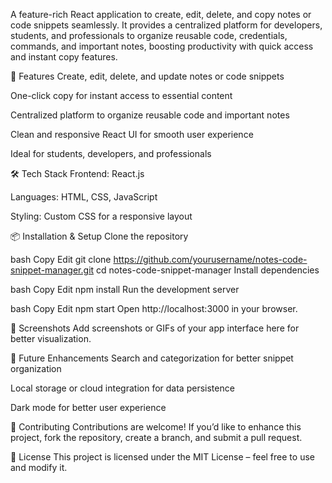 A feature-rich React application to create, edit, delete, and copy notes or code snippets seamlessly. It provides a centralized platform for developers, students, and professionals to organize reusable code, credentials, commands, and important notes, boosting productivity with quick access and instant copy features.

🚀 Features
Create, edit, delete, and update notes or code snippets

One-click copy for instant access to essential content

Centralized platform to organize reusable code and important notes

Clean and responsive React UI for smooth user experience

Ideal for students, developers, and professionals

🛠 Tech Stack
Frontend: React.js

Languages: HTML, CSS, JavaScript

Styling: Custom CSS for a responsive layout

📦 Installation & Setup
Clone the repository

bash
Copy
Edit
git clone https://github.com/yourusername/notes-code-snippet-manager.git
cd notes-code-snippet-manager
Install dependencies

bash
Copy
Edit
npm install
Run the development server

bash
Copy
Edit
npm start
Open http://localhost:3000 in your browser.

📸 Screenshots
Add screenshots or GIFs of your app interface here for better visualization.

🔮 Future Enhancements
Search and categorization for better snippet organization

Local storage or cloud integration for data persistence

Dark mode for better user experience

🤝 Contributing
Contributions are welcome!
If you’d like to enhance this project, fork the repository, create a branch, and submit a pull request.

📜 License
This project is licensed under the MIT License – feel free to use and modify it.
